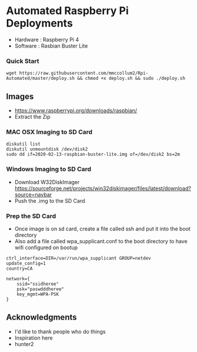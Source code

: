 # Automated Raspberry Pi Deployments
* Hardware : Raspberry Pi 4
* Software : Rasbian Buster Lite

### Quick Start

```
wget https://raw.githubusercontent.com/mmccollum2/Rpi-Automated/master/deploy.sh && chmod +x deploy.sh && sudo ./deploy.sh
```

## Images
- https://www.raspberrypi.org/downloads/raspbian/
- Extract the Zip

### MAC OSX Imaging to SD Card

```
diskutil list
diskutil unmountdisk /dev/disk2
sudo dd if=2020-02-13-raspbian-buster-lite.img of=/dev/disk2 bs=2m
```

### Windows Imaging to SD Card
* Download W32DiskImager
https://sourceforge.net/projects/win32diskimager/files/latest/download?source=navbar
* Push the .img to the SD Card

### Prep the SD Card
- Once image is on sd card, create a file called ssh and put it into the boot directory
- Also add a file called wpa_supplicant.conf to the boot directory to have wifi configured on bootup
```
ctrl_interface=DIR=/var/run/wpa_supplicant GROUP=netdev
update_config=1
country=CA

network={
    ssid="ssidheree"
    psk="paswdddheree"
    key_mgmt=WPA-PSK
}
```


## Acknowledgments

* I'd like to thank people who do things
* Inspiration here
* hunter2
